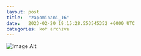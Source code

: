 ```yaml
---
layout:	post
title:	"zapominani_16"
date:	2023-02-20 19:15:28.553545352 +0000 UTC
categories:	kof archive
---
```


![Image Alt](https://k0f.github.io/assets/zapominani_16.png)
